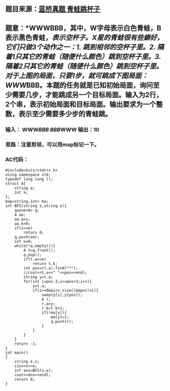 ## 题目来源：[蓝桥真题 青蛙跳杯子](http://lx.lanqiao.cn/problem.page?gpid=T448)

## 题意：*WWWBBB，其中，W字母表示白色青蛙，B表示黑色青蛙，*表示空杯子。X星的青蛙很有些癖好，它们只做3个动作之一：1. 跳到相邻的空杯子里。2. 隔着1只其它的青蛙（随便什么颜色）跳到空杯子里。3. 隔着2只其它的青蛙（随便什么颜色）跳到空杯子里。对于上图的局面，只要1步，就可跳成下图局面：WWW*BBB。本题的任务就是已知初始局面，询问至少需要几步，才能跳成另一个目标局面。输入为2行，2个串，表示初始局面和目标局面。输出要求为一个整数，表示至少需要多少步的青蛙跳。

### 输入： WWW*BBB  BBB*WWW   输出：10

### 思路：注意剪枝，可以用map标记一下。

### AC代码：

```
#include<bits/stdc++.h>
using namespace std;
typedef long long ll;
struct A{
    string a;
    int k;
};
map<string,int> ma;
int BFS(string s,string e){
    queue<A> q;
    A aa;
    aa.a=s;
    aa.k=0;
    if(s==e)
        return 0;
    q.push(aa);
    int o=0;
    while(!q.empty()){
        A t=q.front();
        q.pop();
        if(t.a==e)
            return t.k;
        int pos=(t.a).find("*");
        //cout<<t.a<<" "<<pos<<endl;
        string y=t.a;
        for(int i=pos-3;i<=pos+3;i++){
            y=t.a;
            if(i>=0&&i<s.size()&&pos!=i){
                swap(y[i],y[pos]);
                A r;
                r.a=y;
                r.k=t.k+1;
                if(!ma[y]){
                    ma[y]=1;
                    q.push(r);
                }
            }
        }
    }
    return -1;
}
int main()
{
    string e,s;
    cin>>s>>e;
    int ans=BFS(s,e);
    cout<<ans<<endl;
    return 0;
}

```

